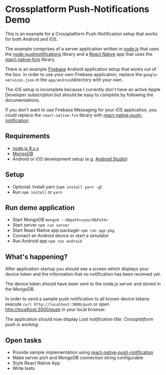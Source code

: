 # Crossplatform Push-Notifications Demo

This is an example for a Crossplatform Push-Notification setup that works for both Android and iOS.

The example comprises of a server application written in [node.js](https://nodejs.org) that uses the [node-pushnotifications](https://github.com/appfeel/node-pushnotifications) library and a [React Native](https://facebook.github.io/react-native/) app that uses the [react-native-fcm](https://github.com/evollu/react-native-fcm) library.

There is an example [Firebase](https://firebase.google.com/) Android application setup that works out of the box. In order to use your own Firebase application, replace the `google-services.json` in the `app/android`directory with your own.

The iOS setup is incomplete because I currently don't have an active Apple Developer subscription but should be easy to complete by following the documentations.

If you don't want to use Firebase Messaging for your iOS application, you could replace the `react-native-fcm` library with [react-native-push-notification](https://github.com/zo0r/react-native-push-notification).

## Requirements
- [node.js 8.x.x](https://nodejs.org/en/download/current/)
- [MongoDB](https://docs.mongodb.com/getting-started/shell/installation/)
- Android or iOS development setup (e.g. [Android Studio](https://developer.android.com/studio/index.html))

## Setup

- Optional: Install yarn (`npm install yarn -g`)
- Run `npm install` or `yarn`

## Run demo application

- Start MongoDB `mongod --dbpath=<yourDbPath>`
- Start server `npm run server`
- Start React Native app packager `npm run app-pkg`
- Connect an Android device or start a simulator
- Run Android app `npm run android`

## What's happening?

After application startup you should see a screen which displays your device token and the information that no notification has been received yet.

The device token should have been sent to the node.js server and stored in the MongoDB.

In order to send a sample push notification to all known device tokens execute `curl http://localhost:3000/push` or open [http://localhost:3000/push](http://localhost:3000/push) in your local browser.

The application should now display _Last notification title: Crossplatform push is working_.

## Open tasks

- Provide sample implementation using [react-native-push-notification](https://github.com/zo0r/react-native-push-notification)
- Make server port and MongoDB connection string configurable
- Style React Native App
- Write tests
